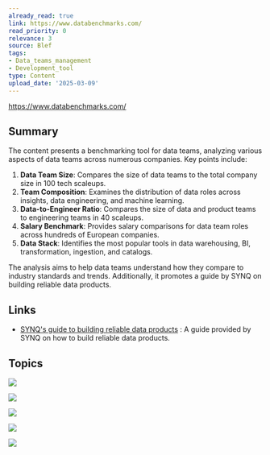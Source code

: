```yaml
---
already_read: true
link: https://www.databenchmarks.com/
read_priority: 0
relevance: 3
source: Blef
tags:
- Data_teams_management
- Development_tool
type: Content
upload_date: '2025-03-09'
---
```


https://www.databenchmarks.com/
## Summary

The content presents a benchmarking tool for data teams, analyzing various aspects of data teams across numerous companies. Key points include:

1. **Data Team Size**: Compares the size of data teams to the total company size in 100 tech scaleups.
2. **Team Composition**: Examines the distribution of data roles across insights, data engineering, and machine learning.
3. **Data-to-Engineer Ratio**: Compares the size of data and product teams to engineering teams in 40 scaleups.
4. **Salary Benchmark**: Provides salary comparisons for data team roles across hundreds of European companies.
5. **Data Stack**: Identifies the most popular tools in data warehousing, BI, transformation, ingestion, and catalogs.

The analysis aims to help data teams understand how they compare to industry standards and trends. Additionally, it promotes a guide by SYNQ on building reliable data products.
## Links

- [SYNQ's guide to building reliable data products](https://synq.io/guide) : A guide provided by SYNQ on how to build reliable data products.

## Topics

![](topics/Concept/Data%20Team%20Size)

![](topics/Concept/Team%20Composition)

![](topics/Concept/Data%20to%20Engineer%20Ratio)

![](topics/Concept/Salary%20Benchmark)

![](topics/Concept/Modern%20Data%20Stack)
